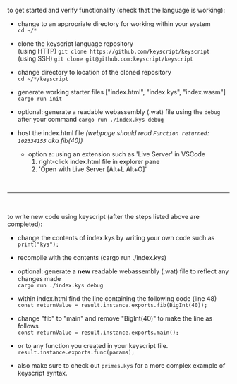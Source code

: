 to get started and verify functionality (check that the language is working):  

- change to an appropriate directory for working within your system  
`cd ~/*`  

- clone the keyscript language repository  
(using HTTP) `git clone https://github.com/keyscript/keyscript`  
(using SSH) `git clone git@github.com:keyscript/keyscript`  

- change directory to location of the cloned repository  
`cd ~/*/keyscript`  

- generate working starter files ["index.html", "index.kys", "index.wasm"]  
`cargo run init`  

- optional: generate a readable webassembly (.wat) file using the `debug` after your command
`cargo run ./index.kys debug`  

- host the index.html file *(webpage should read `Function returned: 102334155` aka fib(40))*  
    - option a: using an extension such as 'Live Server' in VSCode  
        1. right-click index.html file in explorer pane  
        2. 'Open with Live Server [Alt+L Alt+O]'

<br>

***
<br>

to write new code using keyscript (after the steps listed above are completed):  

- change the contents of index.kys by writing your own code such as `print("kys");`  

- recompile with the contents (cargo run ./index.kys)  

- optional: generate a **new** readable webassembly (.wat) file to reflect any changes made  
`cargo run ./index.kys debug`  

- within index.html find the line containing the following code (line 48)  
`const returnValue = result.instance.exports.fib(BigInt(40));`  

- change "fib" to "main" and remove "BigInt(40)" to make the line as follows  
`const returnValue = result.instance.exports.main();`
- or to any function you created in your keyscript file. `result.instance.exports.func(params);`

- also make sure to check out `primes.kys` for a more complex example of keyscript syntax.
